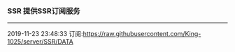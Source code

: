 ### SSR 提供SSR订阅服务
---
2019-11-23 23:48:33 订阅:https://raw.githubusercontent.com/King-1025/server/SSR/DATA
